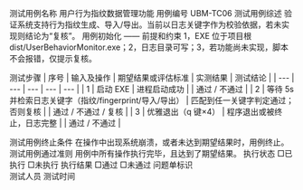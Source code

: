 测试用例名称	用户行为指纹数据管理功能	用例编号	UBM-TC06
测试用例综述	验证系统支持行为指纹生成、导入/导出。当前以日志关键字作为校验依据，若未实现则结论为“复核”。
用例初始化	——
前提和约束	1，EXE 位于项目根 dist/UserBehaviorMonitor.exe；2，日志目录可写；3，若功能尚未实现，脚本不会报错，仅提示复核。

测试步骤
| 序号 | 输入及操作 | 期望结果或评估标准 | 实测结果 | 测试结论 |
| --- | --- | --- | --- | --- |
| 1 | 启动 EXE | 进程启动成功 |  | 通过 / 不通过 |
| 2 | 等待 5s 并检索日志关键字（指纹/fingerprint/导入/导出） | 匹配到任一关键字判定通过；否则复核 |  | 通过 / 不通过 / 复核 |
| 3 | 优雅退出（q 键×4） | 程序退出或被终止，日志完整 |  | 通过 / 不通过 |

测试用例终止条件	在操作中出现系统崩溃，或者未达到期望结果时，用例终止。
测试用例通过准则	用例中所有操作执行完毕，且达到了期望结果。
执行状态	□已执行  □未执行	执行结果	□通过  □未通过
问题单标识	
测试人员		测试时间	
